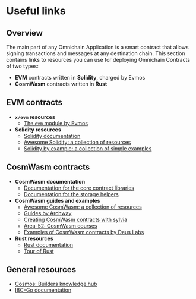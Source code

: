 ﻿---
sidebar_position: 3
---

# Useful links

## Overview

The main part of any Omnichain Application is a smart contract that allows signing transactions and messages at any destination chain. This section contains links to resources you can use for deploying Omnichain Contracts of two types:

- **EVM** contracts written in **Solidity**, charged by Evmos
- **CosmWasm** contracts written in **Rust**

## EVM contracts

- **`x/evm` resources**
  - [The `evm` module by Evmos](https://docs.evmos.org/protocol/modules/evm)
- **Solidity resources**
  - [Solidity documentation](https://docs.soliditylang.org/en/v0.8.26/)
  - [Awesome Solidity: a collection of resources](https://github.com/bkrem/awesome-solidity)
  - [Solidity by example: a collection of simple examples](https://solidity-by-example.org)

## CosmWasm contracts

- **CosmWasm documentation**
  - [Documentation for the core contract libraries](https://docs.rs/cosmwasm-std/latest/cosmwasm_std/index.html)
  - [Documentation for the storage helpers](https://docs.rs/cosmwasm-storage/latest/cosmwasm_storage/index.html)
- **CosmWasm guides and examples**
  - [Awesome CosmWasm: a collection of resources](https://github.com/CosmWasm/awesome-cosmwasm)
  - [Guides by Archway](https://docs.archway.io/developers/cosmwasm-documentation/introduction)
  - [Creating CosmWasm contracts with sylvia](https://cosmwasm.github.io/sylvia-book/)
  - [Area-52: CosmWasm courses](https://area-52.io/)
  - [Examples of CosmWasm contracts by Deus Labs](https://github.com/deus-labs/cw-contracts)
- **Rust resources**
  - [Rust documentation](https://doc.rust-lang.org/book/)
  - [Tour of Rust](https://tourofrust.com)

## General resources

- [Cosmos: Builders knowledge hub](https://hub.join.builders)
- [IBC-Go documentation](https://ibc.cosmos.network/main)